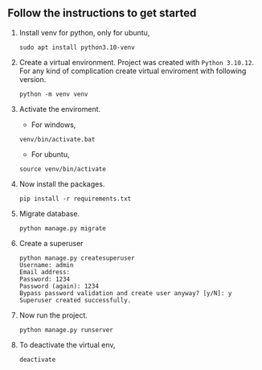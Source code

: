 
## Follow the instructions to get started

1. Install venv for python, only for ubuntu, 
    ```
    sudo apt install python3.10-venv
    ```

2. Create a virtual environment. Project was created with `Python 3.10.12`. For any kind of complication create virtual enviroment with following version. 
    ```
    python -m venv venv
    ```

3. Activate the enviroment. 
    - For windows, 
    ```
    venv/bin/activate.bat
    ```
    - For ubuntu, 
    ```
    source venv/bin/activate
    ```

4. Now install the packages. 
    ```
    pip install -r requirements.txt
    ```

5. Migrate database. 
    ```
    python manage.py migrate
    ```

6. Create a superuser 
    ```
    python manage.py createsuperuser
    Username: admin
    Email address: 
    Password: 1234
    Password (again): 1234
    Bypass password validation and create user anyway? [y/N]: y
    Superuser created successfully.
    ```

7. Now run the project. 
    ```
    python manage.py runserver
    ```

8. To deactivate the virtual env,
    ```
    deactivate
    ```